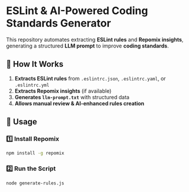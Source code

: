 # ESLint & AI-Powered Coding Standards Generator

This repository automates extracting **ESLint rules** and **Repomix insights**, generating a structured **LLM prompt** to improve **coding standards**.

## 📌 How It Works
1. **Extracts ESLint rules** from `.eslintrc.json`, `.eslintrc.yaml`, or `.eslintrc.yml`
2. **Extracts Repomix insights** (if available)
3. **Generates `llm-prompt.txt`** with structured data
4. **Allows manual review & AI-enhanced rules creation**

## 🚀 Usage

### 1️⃣ **Install Repomix**
```bash
npm install -g repomix
```

### 2️⃣ **Run the Script**
```bash
node generate-rules.js
```
